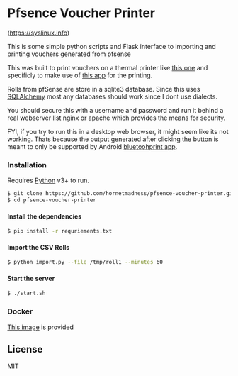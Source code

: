 # Pfsence Voucher Printer

(https://syslinux.info)

This is some simple python scripts and Flask interface to importing and printing vouchers generated from pfsense

This was built to print vouchers on a thermal printer like [this one](https://www.amazon.com/gp/product/B07R39G4WZ/) and 
specificly to make use of [this app](https://play.google.com/store/apps/details?id=mate.bluetoothprint) for the printing.

Rolls from pfSense are store in a sqlite3 database. Since this uses [SQLAlchemy](https://www.sqlalchemy.org/) most any databases should work since I dont use dialects.

You should secure this with a username and password and run it behind a real webserver list nginx or apache which provides the means for security.

FYI, if you try to run this in a desktop web browser, it might seem like its not working. Thats because the output generated after clicking the button 
is meant to only be supported by Android [bluetoohprint app](https://play.google.com/store/apps/details?id=mate.bluetoothprint).

### Installation

Requires [Python](https://www.python.org/) v3+ to run.

```sh
$ git clone https://github.com/hornetmadness/pfsence-voucher-printer.git
$ cd pfsence-voucher-printer
```

#### Install the dependencies
```sh
$ pip install -r requriements.txt
```
#### Import the CSV Rolls
```sh
$ python import.py --file /tmp/roll1 --minutes 60
```
#### Start the server
```sh
$ ./start.sh
```

### Docker
[This image](https://hub.docker.com/repository/docker/hornetmadness/pfsence-voucher-printe) is provided


License
----
MIT


